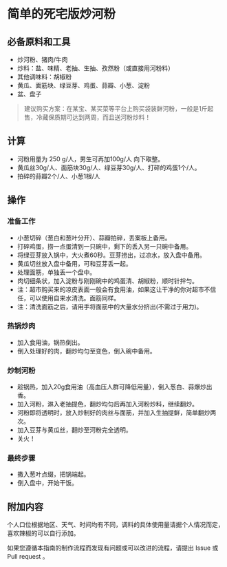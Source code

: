 # 简单的死宅版炒河粉

## 必备原料和工具

* 炒河粉、猪肉/牛肉
* 炒料：盐、味精、老抽、生抽、孜然粉（或直接用河粉料）
* 其他调味料：胡椒粉
* 黄瓜、面筋块、绿豆芽、鸡蛋、蒜瓣、小葱、淀粉
* 盆、盘子

> 建议购买方案：在某宝、某买菜等平台上购买袋装鲜河粉，一般是1斤起售，冷藏保质期可达到两周，而且送河粉炒料！

## 计算

* 河粉用量为 250 g/人，男生可再加100g/人 向下取整。
* 黄瓜丝30g/人、面筋块30g/人、绿豆芽30g/人、打碎的鸡蛋1个/人。
* 拍碎的蒜瓣2个/人、小葱1根/人

## 操作

### 准备工作

* 小葱切碎（葱白和葱叶分开）、蒜瓣拍碎，丢案板上备用。
* 打碎鸡蛋，捞一点蛋清到一只碗中，剩下的丢入另一只碗中备用。
* 将绿豆芽放入锅中，大火煮60秒。豆芽捞出，过凉水，放入盘中备用。
* 黄瓜切丝放入盘中备用，可和豆芽丢一起。
* 处理面筋，单独丢一个盘中。
* 肉切细条状，加入淀粉与刚刚碗中的鸡蛋清、胡椒粉，顺时针拌匀。
* 注：超市购买来的凉皮表面一般会有食用油，如果这让干净的你对超市不信任，可以使用自来水清洗。面筋同样。
* 注：清洗面筋之后，请用手将面筋中的大量水分挤出(不需过于用力)。

### 热锅炒肉

* 加入食用油，锅热倒出。
* 倒入处理好的肉，翻炒均匀至变色，倒入碗中备用。

### 炒制河粉

* 趁锅热，加入20g食用油（高血压人群可降低用量），倒入葱白、蒜爆炒出香。
* 加入河粉，淋入老抽提色，翻炒均匀后再加入河粉炒料，继续翻炒。
* 河粉即将透明时，放入炒制好的肉丝与面筋，并加入生抽提鲜，简单翻炒两次。
* 加入豆芽与黄瓜丝，翻炒至河粉完全透明。
* 关火！

### 最终步骤

* 撒入葱叶点缀，把锅端起。
* 倒入盘中，开始干饭。

## 附加内容

个人口位根据地区、天气、时间均有不同，调料的具体使用量请据个人情况而定，喜欢辣椒的可以自行添加。

如果您遵循本指南的制作流程而发现有问题或可以改进的流程，请提出 Issue 或 Pull request 。
